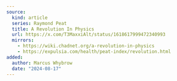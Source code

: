 ```yaml
---
source:
  kind: article
  series: Raymond Peat
  title: A Revolution In Physics
  url: https://x.com/T3MaxxiAlt/status/1618617999472340993
  mirrors:
    - https://wiki.chadnet.org/a-revolution-in-physics
    - https://expulsia.com/health/peat-index/revolution.html
added:
  author: Marcus Whybrow
  date: "2024-08-17"
---
```

